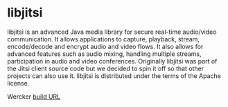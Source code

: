 libjitsi
========

libjitsi is an advanced Java media library for secure real-time audio/video communication. It allows applications to capture, playback, stream, encode/decode and encrypt audio and video flows. It also allows for advanced features such as audio mixing, handling multiple streams, participation in audio and video conferences.  Originally libjitsi was part of the Jitsi client source code but we decided to spin it off so that other projects can also use it.  libjitsi is distributed under the terms of the Apache license. 


Wercker [build URL](https://app.wercker.com/#Alianza/libjitsi/build/58e2b71f3b84e8000191ac5b)
